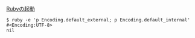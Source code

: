[Rubyの起動](https://docs.ruby-lang.org/ja/latest/doc/spec=2frubycmd.html)

```
$ ruby -e 'p Encoding.default_external; p Encoding.default_internal'
#<Encoding:UTF-8>
nil
```


